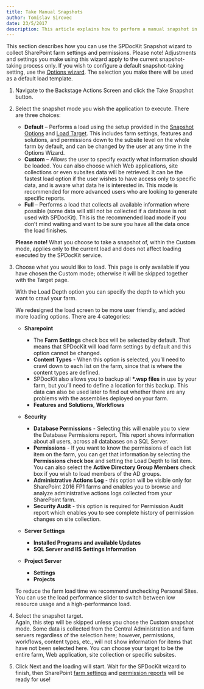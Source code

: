 ```yaml
---
title: Take Manual Snapshots
author: Tomislav Sirovec
date: 23/5/2017
description: This article explains how to perform a manual snapshot in SPDocKit
---
```



This section describes how you can use the SPDocKit Snapshot wizard to collect SharePoint farm settings and permissions.
Please note! Adjustments and settings you make using this wizard apply to the current snapshot-taking process only. If you wish to configure a default snapshot-taking setting, use the [Options wizard](#internal/get-to-know-spdockit/backstage-screen/options-wizard). The selection you make there will be used as a default load template.

1. Navigate to the Backstage Actions Screen and click the Take Snapshot button.
1. Select the snapshot mode you wish the application to execute. There are three choices:
    * __Default__ – Performs a load using the setup provided in the [Snapshot Options](#internal/get-to-know-spdockit/backstage-screen/options-wizard) and [Load Target](#internal/get-to-know-spdockit/backstage-screen/options-wizard). This includes farm settings, features and solutions, and permissions down to the subsite level on the whole farm by default, and can be changed by the user at any time in the Options Wizard.
    * __Custom__ – Allows the user to specify exactly what information should be loaded. You can also choose which Web applications, site collections or even subsites data will be retrieved.
    It can be the fastest load option if the user wishes to have access only to specific data, and is aware what data he is interested in. This mode is recommended for more advanced users who are looking to generate specific reports.
    * __Full__ – Performs a load that collects all available information where possible (some data will still not be collected if a database is not used with SPDocKit).
    This is the recommended load mode if you don’t mind waiting and want to be sure you have all the data once the load finishes.

   __Please note!__ What you choose to take a snapshot of, within the Custom mode, applies only to the current load and does not affect loading executed by the SPDocKit service.
1. Choose what you would like to load. This page is only available if you have chosen the Custom mode; otherwise it will be skipped together with the Target page.

   With the Load Depth option you can specify the depth to which you want to crawl your farm.
   
   We redesigned the load screen to be more user friendly, and added more loading options. There are 4 categories:  
   * __Sharepoint__
     * The __Farm Settings__ check box will be selected by default. That means that SPDocKit will load farm settings by default and this option cannot be changed. 
     * __Content Types__ - When this option is selected, you’ll need to crawl down to each list on the farm, since that is where the content types are defined.
     * SPDocKit also allows you to backup all __*.wsp files__ in use by your farm, but you’ll need to define a location for this backup. This data can also be used later to find out whether there are any problems with the assemblies deployed on your farm.
     * __Features and Solutions__, __Workflows__

   * __Security__ 
     * __Database Permissions__ - Selecting this will enable you to view the Database Permissions report. This report shows information about all users, across all databases on a SQL Server. 
     * __Permissions__ - If you want to know the permissions of each list item on the farm, you can get that information by selecting the __Permissions check box__ and setting the Load Depth to list item. You can also select the __Active Directory Group Members__ check box if you wish to load members of the AD groups. 
     * __Administrative Actions Log__ - this option will be visible only for SharePoint 2016 FP1 farms and enables you to browse and analyze administrative actions logs collected from your SharePoint farm.
     * __Security Audit__ - this option is required for Permission Audit report which enables you to see complete history of permission changes on site collection.

   * __Server Settings__ 
     * __Installed Programs and available Updates__
     * __SQL Server and IIS Settings Information__

   * __Project Server__ 
     * __Settings__
     * __Projects__  

   To reduce the farm load time we recommend unchecking Personal Sites. You can use the load performance slider to switch between low resource usage and a high-performance load.

4. Select the snapshot target.  
Again, this step will be skipped unless you chose the Custom snapshot mode. Some data is collected from the Central Administration and farm servers regardless of the selection here; however, permissions, workflows, content types, etc., will not show information for items that have not been selected here. You can choose your target to be the entire farm, Web application, site collection or specific subsites. 

1. Click Next and the loading will start. Wait for the SPDocKit wizard to finish, then SharePoint [farm settings](#internal/get-to-know-spdockit/farm-explorer-screen/farm-explorer-reports) and [permission reports](#internal/get-to-know-spdockit/permissions-reports-screen) will be ready for use!